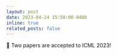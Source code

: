```yaml
---
layout: post
date: 2023-04-24 15:59:00-0400
inline: true
related_posts: false
---
```


:pushpin: Two papers are accepted to ICML 2023!
